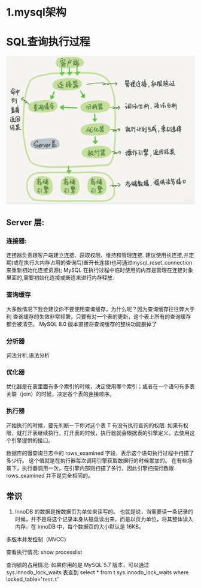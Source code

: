 # 1.mysql架构
# SQL查询执行过程
![](images_attachments/20201221090747101_7360.png)

## Server 层:
### 连接器:
连接器负责跟客户端建立连接、获取权限、维持和管理连接.
建议使用长连接,并定期(或在执行大内存占用的查询后)断开长连接(也可通过mysql_reset_connection来重新初始化连接资源);
MySQL 在执行过程中临时使用的内存是管理在连接对象里面的,需要初始化连接或断连来进行内存释放.

### 查询缓存
大多数情况下我会建议你不要使用查询缓存，为什么呢？因为查询缓存往往弊大于利
查询缓存的失效非常频繁，只要有对一个表的更新，这个表上所有的查询缓存都会被清空。
MySQL 8.0 版本直接将查询缓存的整块功能删掉了

### 分析器
词法分析,语法分析

### 优化器
优化器是在表里面有多个索引的时候，决定使用哪个索引；或者在一个语句有多表关联（join）的时候，决定各个表的连接顺序。

### 执行器
开始执行的时候，要先判断一下你对这个表 T 有没有执行查询的权限.
如果有权限，就打开表继续执行。打开表的时候，执行器就会根据表的引擎定义，去使用这个引擎提供的接口。

数据库的慢查询日志中的 rows_examined 字段，表示这个语句执行过程中扫描了多少行。
这个值就是在执行器每次调用引擎获取数据行的时候累加的。
在有些场景下，执行器调用一次，在引擎内部则扫描了多行，因此引擎扫描行数跟 rows_examined 并不是完全相同的。


## 常识
1. InnoDB 的数据是按数据页为单位来读写的。
   也就是说，当需要读一条记录的时候，并不是将这个记录本身从磁盘读出来，而是以页为单位，将其整体读入内存。在 InnoDB 中，每个数据页的大小默认是 16KB。




多版本并发控制（MVCC）

查看执行情况:
    show processlist

查询锁的占用情况:
    如果你用的是 MySQL 5.7 版本，可以通过 sys.innodb_lock_waits 表查到
    select * from t sys.innodb_lock_waits where locked_table='`test`.`t`'






